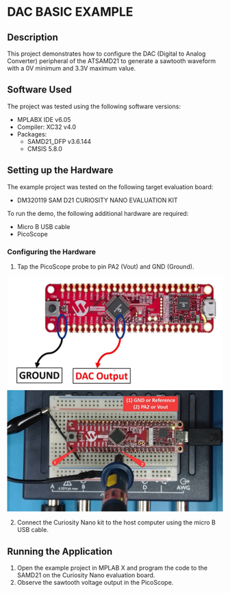 # DAC BASIC EXAMPLE

## Description
This project demonstrates how to configure the DAC (Digital to Analog Converter) peripheral of the ATSAMD21 to generate a sawtooth waveform with a 0V minimum and 3.3V maximum value.

## Software Used

The project was tested using the following software versions:

-   MPLABX IDE v6.05
-   Compiler: XC32 v4.0
- Packages:
	- SAMD21_DFP v3.6.144
	- CMSIS 5.8.0
   
## Setting up the Hardware

The example project was tested on the following target evaluation board:

- DM320119 SAM D21 CURIOSITY NANO EVALUATION KIT

To run the demo, the following additional hardware are required:

- Micro B USB cable
- PicoScope


### Configuring the Hardware

1. Tap the PicoScope probe to pin PA2 (Vout) and GND (Ground).

![alt text for screen readers](images/HardwareSetupImage.jpg "Configuring the hardware")
![alt text for screen readers](images/HardwareSetupScope.jpg "Configuring the hardware")

2. Connect the Curiosity Nano kit to the host computer using the micro B USB cable.


## Running the Application

1. Open the example project in MPLAB X and program the code to the SAMD21 on the Curiosity Nano evaluation board.
2. Observe the sawtooth voltage output in the PicoScope.

